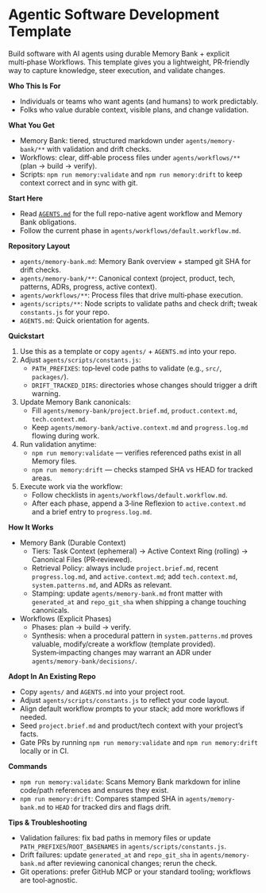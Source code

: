 # Agentic Software Development Template

Build software with AI agents using durable Memory Bank + explicit multi‑phase Workflows. This template gives you a lightweight, PR‑friendly way to capture knowledge, steer execution, and validate changes.

**Who This Is For**
- Individuals or teams who want agents (and humans) to work predictably.
- Folks who value durable context, visible plans, and change validation.

**What You Get**
- Memory Bank: tiered, structured markdown under `agents/memory-bank/**` with validation and drift checks.
- Workflows: clear, diff‑able process files under `agents/workflows/**` (plan → build → verify).
- Scripts: `npm run memory:validate` and `npm run memory:drift` to keep context correct and in sync with git.

**Start Here**
- Read [`AGENTS.md`](AGENTS.md) for the full repo-native agent workflow and Memory Bank obligations.
- Follow the current phase in `agents/workflows/default.workflow.md`.

**Repository Layout**
- `agents/memory-bank.md`: Memory Bank overview + stamped git SHA for drift checks.
- `agents/memory-bank/**`: Canonical context (project, product, tech, patterns, ADRs, progress, active context).
- `agents/workflows/**`: Process files that drive multi‑phase execution.
- `agents/scripts/**`: Node scripts to validate paths and check drift; tweak `constants.js` for your repo.
- `AGENTS.md`: Quick orientation for agents.

**Quickstart**
1) Use this as a template or copy `agents/` + `AGENTS.md` into your repo.
2) Adjust `agents/scripts/constants.js`:
   - `PATH_PREFIXES`: top‑level code paths to validate (e.g., `src/`, `packages/`).
   - `DRIFT_TRACKED_DIRS`: directories whose changes should trigger a drift warning.
3) Update Memory Bank canonicals:
   - Fill `agents/memory-bank/project.brief.md`, `product.context.md`, `tech.context.md`.
   - Keep `agents/memory-bank/active.context.md` and `progress.log.md` flowing during work.
4) Run validation anytime:
   - `npm run memory:validate` — verifies referenced paths exist in all Memory files.
   - `npm run memory:drift` — checks stamped SHA vs HEAD for tracked areas.
5) Execute work via the workflow:
   - Follow checklists in `agents/workflows/default.workflow.md`.
   - After each phase, append a 3‑line Reflexion to `active.context.md` and a brief entry to `progress.log.md`.

**How It Works**
- Memory Bank (Durable Context)
  - Tiers: Task Context (ephemeral) → Active Context Ring (rolling) → Canonical Files (PR‑reviewed).
  - Retrieval Policy: always include `project.brief.md`, recent `progress.log.md`, and `active.context.md`; add `tech.context.md`, `system.patterns.md`, and ADRs as relevant.
  - Stamping: update `agents/memory-bank.md` front matter with `generated_at` and `repo_git_sha` when shipping a change touching canonicals.
- Workflows (Explicit Phases)
  - Phases: plan → build → verify.
  - Synthesis: when a procedural pattern in `system.patterns.md` proves valuable, modify/create a workflow (template provided). System‑impacting changes may warrant an ADR under `agents/memory-bank/decisions/`.

**Adopt In An Existing Repo**
- Copy `agents/` and `AGENTS.md` into your project root.
- Adjust `agents/scripts/constants.js` to reflect your code layout.
- Align default workflow prompts to your stack; add more workflows if needed.
- Seed `project.brief.md` and product/tech context with your project’s facts.
- Gate PRs by running `npm run memory:validate` and `npm run memory:drift` locally or in CI.

**Commands**
- `npm run memory:validate`: Scans Memory Bank markdown for inline code/path references and ensures they exist.
- `npm run memory:drift`: Compares stamped SHA in `agents/memory-bank.md` to `HEAD` for tracked dirs and flags drift.

**Tips & Troubleshooting**
- Validation failures: fix bad paths in memory files or update `PATH_PREFIXES`/`ROOT_BASENAMES` in `agents/scripts/constants.js`.
- Drift failures: update `generated_at` and `repo_git_sha` in `agents/memory-bank.md` after reviewing canonical changes; rerun the check.
- Git operations: prefer GitHub MCP or your standard tooling; workflows are tool‑agnostic.
